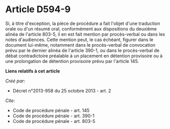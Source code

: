 # Article D594-9

Si, à titre d'exception, la pièce de procédure a fait l'objet d'une traduction orale ou d'un résumé oral, conformément aux
dispositions du deuxième alinéa de l'article 803-5, il en est fait mention par procès-verbal ou dans les notes d'audiences.
Cette mention peut, le cas échéant, figurer dans le document lui-même, notamment dans le procès-verbal de convocation prévu
par le dernier alinéa de l'article 390-1, ou dans le procès-verbal de débat contradictoire préalable à un placement en
détention provisoire ou à une prolongation de détention provisoire prévu par l'article 145.

**Liens relatifs à cet article**

_Créé par_:

  - Décret n°2013-958 du 25 octobre 2013 - art. 2

_Cite_:

  - Code de procédure pénale - art. 145
  - Code de procédure pénale - art. 390-1
  - Code de procédure pénale - art. 803-5
